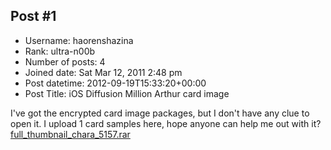 ## Post #1
- Username: haorenshazina
- Rank: ultra-n00b
- Number of posts: 4
- Joined date: Sat Mar 12, 2011 2:48 pm
- Post datetime: 2012-09-19T15:33:20+00:00
- Post Title: iOS Diffusion Million Arthur card image

I've got the encrypted card image packages, but I don't have any clue to open it.
I upload 1 card samples here, hope anyone can help me out with it?
[full_thumbnail_chara_5157.rar](https://xentaxbackup.github.io/file/5819_full_thumbnail_chara_5157.rar)
